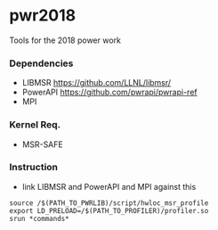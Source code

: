 # pwr2018
Tools for the 2018 power work

### Dependencies
* LIBMSR https://github.com/LLNL/libmsr/
* PowerAPI https://github.com/pwrapi/pwrapi-ref
* MPI

### Kernel Req.
* MSR-SAFE

### Instruction
* link LIBMSR and PowerAPI and MPI against this
```
source /$(PATH_TO_PWRLIB)/script/hwloc_msr_profile
export LD_PRELOAD=/$(PATH_TO_PROFILER)/profiler.so
srun *commands*
```
